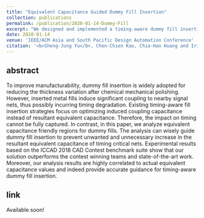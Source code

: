 ```yaml
---
title: "Equivalent Capacitance Guided Dummy Fill Insertion"
collection: publications
permalink: /publication/2020-01-14-Dummy-Fill
excerpt: "We designed and implemented a timing-aware dummy fill insertion Engine by estimation and mitigation of the equivalent capacitance caused by the dummy fills (<b>Best Paper Nominee</b>) <br/><img src='/images/Dummy_Fill_Layout.png'>"
date: 2020-01-14
venue: 'IEEE/ACM Asia and South Pacific Design Automation Conference'
citation: '<b>Sheng-Jung Yu</b>, Chen-Chien Kao, Chia-Han Huang and Iris Hui-Ju Jiang. &quot;Equivalent Capacitance Guided Dummy Fill Insertion,&quot; in <i> Proceedings of IEEE/ACM Asia and South Pacific Design Automation Conference</i>, 2020.'
---
```


## abstract

To improve manufacturability, dummy fill insertion is widely adopted for reducing the thickness variation after chemical mechanical polishing.
However, inserted metal fills induce significant coupling to nearby signal nets, thus possibly incurring timing degradation.
Existing timing-aware fill insertion strategies focus on optimizing induced coupling capacitance instead of resultant equivalent capacitance.
Therefore, the impact on timing cannot be fully captured.
In contrast, in this paper, we analyze equivalent capacitance friendly regions for dummy fills.
The analysis can wisely guide dummy fill insertion to prevent unwanted and unnecessary increase in the resultant equivalent capacitance of timing critical nets. 
Experimental results based on the ICCAD 2018 CAD Contest benchmark suite show that our solution outperforms the contest winning teams and state-of-the-art work.
Moreover, our analysis results are highly correlated to actual equivalent capacitance values and indeed provide accurate guidance for timing-aware dummy fill insertion.

## link

Available soon!